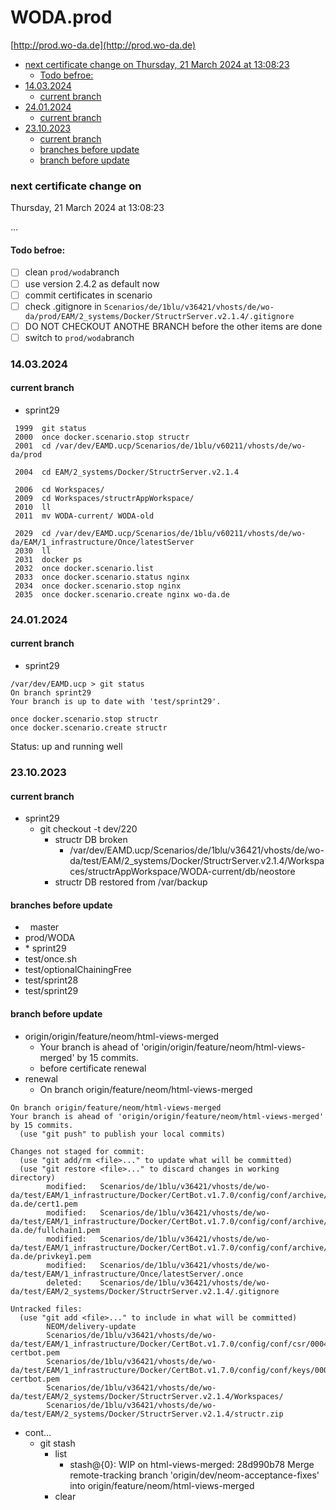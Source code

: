 # WODA.prod

[http://prod.wo-da.de](http://prod.wo-da.de)

- [next certificate change on Thursday, 21 March 2024 at 13:08:23](#next-certificate-change-on-thursday-21-march-2024-at-130823)
  - [Todo befroe:](#todo-befroe)
- [14.03.2024](#14032024)
  - [current branch](#current-branch)
- [24.01.2024](#24012024)
  - [current branch](#current-branch)
- [23.10.2023](#23102023)
  - [current branch](#current-branch)
  - [branches before update](#branches-before-update)
  - [branch before update](#branch-before-update)

### next certificate change on  
Thursday, 21 March 2024 at 13:08:23

…

#### Todo befroe:

- [ ] clean `prod/woda`branch
- [ ] use version 2.4.2 as default now
- [ ] commit certificates in scenario
- [ ] check .gitignore in `Scenarios/de/1blu/v36421/vhosts/de/wo-da/prod/EAM/2_systems/Docker/StructrServer.v2.1.4/.gitignore`
- [ ] DO NOT CHECKOUT ANOTHE BRANCH before the other items are done
- [ ] switch to `prod/woda`branch

### 14.03.2024

#### current branch

- sprint29

```
 1999  git status
 2000  once docker.scenario.stop structr
 2001  cd /var/dev/EAMD.ucp/Scenarios/de/1blu/v60211/vhosts/de/wo-da/prod

 2004  cd EAM/2_systems/Docker/StructrServer.v2.1.4

 2006  cd Workspaces/
 2009  cd Workspaces/structrAppWorkspace/
 2010  ll
 2011  mv WODA-current/ WODA-old

 2029  cd /var/dev/EAMD.ucp/Scenarios/de/1blu/v60211/vhosts/de/wo-da/EAM/1_infrastructure/Once/latestServer
 2030  ll
 2031  docker ps
 2032  once docker.scenario.list
 2033  once docker.scenario.status nginx
 2034  once docker.scenario.stop nginx
 2035  once docker.scenario.create nginx wo-da.de
```

### 24.01.2024

#### current branch

- sprint29

```
/var/dev/EAMD.ucp > git status
On branch sprint29
Your branch is up to date with 'test/sprint29'.

once docker.scenario.stop structr
once docker.scenario.create structr
```

Status: up and running well

### 23.10.2023

#### current branch

- sprint29
  - git checkout -t dev/220
    - structr DB broken
      - /var/dev/EAMD.ucp/Scenarios/de/1blu/v36421/vhosts/de/wo-da/test/EAM/2\_systems/Docker/StructrServer.v2.1.4/Workspaces/structrAppWorkspace/WODA-current/db/neostore
    - structr DB restored from /var/backup

#### branches before update

-   master
- prod/WODA
- \* sprint29
- test/once.sh
- test/optionalChainingFree
- test/sprint28
- test/sprint29

#### branch before update

- origin/origin/feature/neom/html-views-merged
  - Your branch is ahead of 'origin/origin/feature/neom/html-views-merged' by 15 commits.
  - before certificate renewal
- renewal
  - On branch origin/feature/neom/html-views-merged

```
On branch origin/feature/neom/html-views-merged
Your branch is ahead of 'origin/origin/feature/neom/html-views-merged' by 15 commits.
  (use "git push" to publish your local commits)

Changes not staged for commit:
  (use "git add/rm <file>..." to update what will be committed)
  (use "git restore <file>..." to discard changes in working directory)
        modified:   Scenarios/de/1blu/v36421/vhosts/de/wo-da/test/EAM/1_infrastructure/Docker/CertBot.v1.7.0/config/conf/archive/test.wo-da.de/cert1.pem
        modified:   Scenarios/de/1blu/v36421/vhosts/de/wo-da/test/EAM/1_infrastructure/Docker/CertBot.v1.7.0/config/conf/archive/test.wo-da.de/fullchain1.pem
        modified:   Scenarios/de/1blu/v36421/vhosts/de/wo-da/test/EAM/1_infrastructure/Docker/CertBot.v1.7.0/config/conf/archive/test.wo-da.de/privkey1.pem
        modified:   Scenarios/de/1blu/v36421/vhosts/de/wo-da/test/EAM/1_infrastructure/Once/latestServer/.once
        deleted:    Scenarios/de/1blu/v36421/vhosts/de/wo-da/test/EAM/2_systems/Docker/StructrServer.v2.1.4/.gitignore

Untracked files:
  (use "git add <file>..." to include in what will be committed)
        NEOM/delivery-update
        Scenarios/de/1blu/v36421/vhosts/de/wo-da/test/EAM/1_infrastructure/Docker/CertBot.v1.7.0/config/conf/csr/0004_csr-certbot.pem
        Scenarios/de/1blu/v36421/vhosts/de/wo-da/test/EAM/1_infrastructure/Docker/CertBot.v1.7.0/config/conf/keys/0004_key-certbot.pem
        Scenarios/de/1blu/v36421/vhosts/de/wo-da/test/EAM/2_systems/Docker/StructrServer.v2.1.4/Workspaces/
        Scenarios/de/1blu/v36421/vhosts/de/wo-da/test/EAM/2_systems/Docker/StructrServer.v2.1.4/structr.zip
```

- cont…
  - git stash
    - list
      - stash@{0}: WIP on html-views-merged: 28d990b78 Merge remote-tracking branch 'origin/dev/neom-acceptance-fixes' into origin/feature/neom/html-views-merged
    - clear